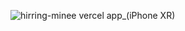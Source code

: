 ![hirring-minee vercel app_(iPhone XR)](https://github.com/user-attachments/assets/b14e329b-57a3-4872-8e16-e9c72ed4784e)
